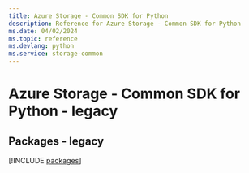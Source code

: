 ```yaml
---
title: Azure Storage - Common SDK for Python
description: Reference for Azure Storage - Common SDK for Python
ms.date: 04/02/2024
ms.topic: reference
ms.devlang: python
ms.service: storage-common
---
```

# Azure Storage - Common SDK for Python - legacy
## Packages - legacy
[!INCLUDE [packages](storage---common-index.md)]